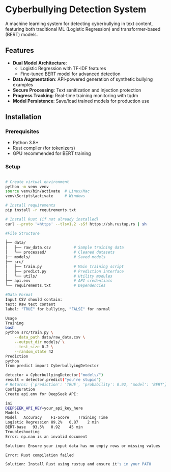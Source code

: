 # Cyberbullying Detection System

A machine learning system for detecting cyberbullying in text content, featuring both traditional ML (Logistic Regression) and transformer-based (BERT) models.

## Features

- **Dual Model Architecture**:
  - Logistic Regression with TF-IDF features
  - Fine-tuned BERT model for advanced detection
- **Data Augmentation**: API-powered generation of synthetic bullying examples
- **Secure Processing**: Text sanitization and injection protection
- **Progress Tracking**: Real-time training monitoring with tqdm
- **Model Persistence**: Save/load trained models for production use

## Installation

### Prerequisites

- Python 3.8+
- Rust compiler (for tokenizers)
- GPU recommended for BERT training

### Setup

```bash

# Create virtual environment
python -m venv venv
source venv/bin/activate  # Linux/Mac
venv\Scripts\activate     # Windows

# Install requirements
pip install -r requirements.txt

# Install Rust (if not already installed)
curl --proto '=https' --tlsv1.2 -sSf https://sh.rustup.rs | sh

#File Structure
.
├── data/
│   ├── raw_data.csv          # Sample training data
│   └── processed/            # Cleaned datasets
├── models/                   # Saved models
├── src/
│   ├── train.py              # Main training script
│   ├── predict.py            # Prediction interface
│   └── utils/                # Utility modules
├── api.env                   # API credentials
└── requirements.txt          # Dependencies

#Data Format
Input CSV should contain:
text: Raw text content
label: "TRUE" for bullying, "FALSE" for normal

Usage
Training
bash
python src/train.py \
    --data_path data/raw_data.csv \
    --output_dir models/ \
    --test_size 0.2 \
    --random_state 42
Prediction
python
from predict import CyberbullyingDetector

detector = CyberbullyingDetector("models/")
result = detector.predict("you're stupid")
# Returns: {'prediction': 'TRUE', 'probability': 0.92, 'model': 'BERT'}
Configuration
Create api.env for DeepSeek API:

ini
DEEPSEEK_API_KEY=your_api_key_here
Models
Model	Accuracy	F1-Score	Training Time
Logistic Regression	89.2%	0.87	2 min
BERT-base	93.5%	0.92	45 min
Troubleshooting
Error: np.nan is an invalid document

Solution: Ensure your input data has no empty rows or missing values

Error: Rust compilation failed

Solution: Install Rust using rustup and ensure it's in your PATH
